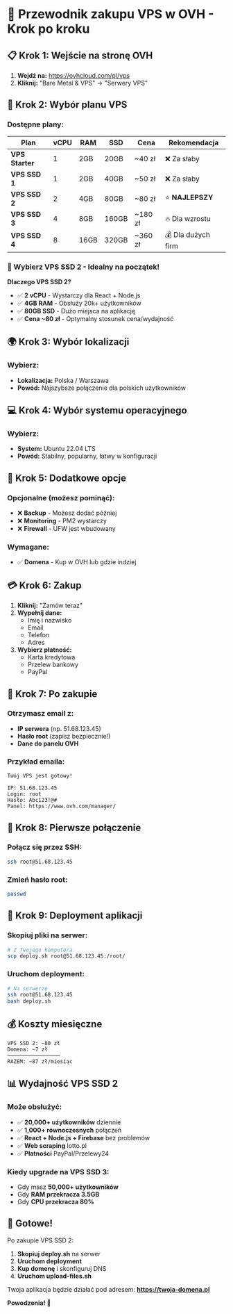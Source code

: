 # 🚀 Przewodnik zakupu VPS w OVH - Krok po kroku

## 📋 **Krok 1: Wejście na stronę OVH**

1. **Wejdź na:** https://ovhcloud.com/pl/vps
2. **Kliknij:** "Bare Metal & VPS" → "Serwery VPS"

## 🎯 **Krok 2: Wybór planu VPS**

### **Dostępne plany:**

| Plan | vCPU | RAM | SSD | Cena | Rekomendacja |
|------|------|-----|-----|------|--------------|
| **VPS Starter** | 1 | 2GB | 20GB | ~40 zł | ❌ Za słaby |
| **VPS SSD 1** | 1 | 2GB | 40GB | ~50 zł | ❌ Za słaby |
| **VPS SSD 2** | 2 | 4GB | 80GB | ~80 zł | ⭐ **NAJLEPSZY** |
| **VPS SSD 3** | 4 | 8GB | 160GB | ~180 zł | 🔥 Dla wzrostu |
| **VPS SSD 4** | 8 | 16GB | 320GB | ~360 zł | 💰 Dla dużych firm |

### **🎯 Wybierz VPS SSD 2** - Idealny na początek!

**Dlaczego VPS SSD 2?**
- ✅ **2 vCPU** - Wystarczy dla React + Node.js
- ✅ **4GB RAM** - Obsłuży 20k+ użytkowników
- ✅ **80GB SSD** - Dużo miejsca na aplikację
- ✅ **Cena ~80 zł** - Optymalny stosunek cena/wydajność

## 🌍 **Krok 3: Wybór lokalizacji**

### **Wybierz:**
- **Lokalizacja:** Polska / Warszawa
- **Powód:** Najszybsze połączenie dla polskich użytkowników

## 💻 **Krok 4: Wybór systemu operacyjnego**

### **Wybierz:**
- **System:** Ubuntu 22.04 LTS
- **Powód:** Stabilny, popularny, łatwy w konfiguracji

## 🔧 **Krok 5: Dodatkowe opcje**

### **Opcjonalne (możesz pominąć):**
- ❌ **Backup** - Możesz dodać później
- ❌ **Monitoring** - PM2 wystarczy
- ❌ **Firewall** - UFW jest wbudowany

### **Wymagane:**
- ✅ **Domena** - Kup w OVH lub gdzie indziej

## 💳 **Krok 6: Zakup**

1. **Kliknij:** "Zamów teraz"
2. **Wypełnij dane:**
   - Imię i nazwisko
   - Email
   - Telefon
   - Adres
3. **Wybierz płatność:**
   - Karta kredytowa
   - Przelew bankowy
   - PayPal

## 📧 **Krok 7: Po zakupie**

### **Otrzymasz email z:**
- **IP serwera** (np. 51.68.123.45)
- **Hasło root** (zapisz bezpiecznie!)
- **Dane do panelu OVH**

### **Przykład emaila:**
```
Twój VPS jest gotowy!

IP: 51.68.123.45
Login: root
Hasło: Abc123!@#
Panel: https://www.ovh.com/manager/
```

## 🔐 **Krok 8: Pierwsze połączenie**

### **Połącz się przez SSH:**
```bash
ssh root@51.68.123.45
```

### **Zmień hasło root:**
```bash
passwd
```

## 🚀 **Krok 9: Deployment aplikacji**

### **Skopiuj pliki na serwer:**
```bash
# Z Twojego komputera
scp deploy.sh root@51.68.123.45:/root/
```

### **Uruchom deployment:**
```bash
# Na serwerze
ssh root@51.68.123.45
bash deploy.sh
```

## 💰 **Koszty miesięczne**

```
VPS SSD 2: ~80 zł
Domena: ~7 zł
─────────────────
RAZEM: ~87 zł/miesiąc
```

## 📊 **Wydajność VPS SSD 2**

### **Może obsłużyć:**
- ✅ **20,000+ użytkowników** dziennie
- ✅ **1,000+ równoczesnych** połączeń
- ✅ **React + Node.js + Firebase** bez problemów
- ✅ **Web scraping** lotto.pl
- ✅ **Płatności** PayPal/Przelewy24

### **Kiedy upgrade na VPS SSD 3:**
- Gdy masz **50,000+ użytkowników**
- Gdy **RAM przekracza 3.5GB**
- Gdy **CPU przekracza 80%**

## 🎯 **Gotowe!**

Po zakupie VPS SSD 2:
1. **Skopiuj deploy.sh** na serwer
2. **Uruchom deployment**
3. **Kup domenę** i skonfiguruj DNS
4. **Uruchom upload-files.sh**

Twoja aplikacja będzie działać pod adresem: **https://twoja-domena.pl**

**Powodzenia! 🚀**






















